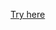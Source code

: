 [Try here]([https://romanenko1509.github.io/Vue_Password_Generator/](https://romanenko1509.github.io/Vue_Password_Generator/)/)